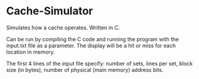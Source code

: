# Cache-Simulator
Simulates how a cache operates. Written in C.

Can be run by compiling the C code and running the program with the input.txt file as a parameter. The display will be a hit or miss for each location in memory.

The first 4 lines of the input file specify: number of sets, lines per set, block size (in bytes), number of physical (main memory) address bits.
